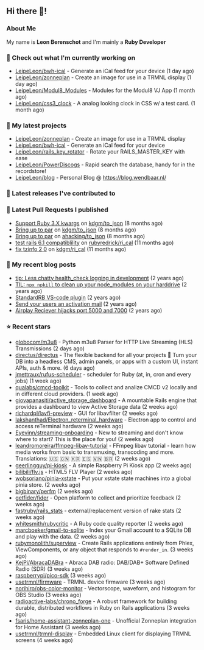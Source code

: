 ## Hi there 👋!

### About Me

My name is **Leon Berenschot** and I'm mainly a **Ruby Developer**
<br>

### 👷 Check out what I'm currently working on

- [LeipeLeon/bwh-ical](https://github.com/LeipeLeon/bwh-ical) - Generate an iCal feed for your device (1 day ago)
- [LeipeLeon/zonneplan](https://github.com/LeipeLeon/zonneplan) - Create an image for use in a TRMNL display (1 day ago)
- [LeipeLeon/Modul8_Modules](https://github.com/LeipeLeon/Modul8_Modules) - Modules for the Modul8 VJ App (1 month ago)
- [LeipeLeon/css3_clock](https://github.com/LeipeLeon/css3_clock) - A analog looking clock in CSS w/ a test card. (1 month ago)

### 🌱 My latest projects

- [LeipeLeon/zonneplan](https://github.com/LeipeLeon/zonneplan) - Create an image for use in a TRMNL display
- [LeipeLeon/bwh-ical](https://github.com/LeipeLeon/bwh-ical) - Generate an iCal feed for your device
- [LeipeLeon/rails_key_rotator](https://github.com/LeipeLeon/rails_key_rotator) - Rotate your RAILS_MASTER_KEY with ease
- [LeipeLeon/PowerDiscogs](https://github.com/LeipeLeon/PowerDiscogs) - Rapid search the database, handy for in the recordstore!
- [LeipeLeon/blog](https://github.com/LeipeLeon/blog) - Personal Blog @ https://blog.wendbaar.nl/

### 🔭 Latest releases I've contributed to


### 🔨 Latest Pull Requests I published

- [Support Ruby 3.X kwargs](https://github.com/kdgm/to_json/pull/3) on [kdgm/to_json](https://github.com/kdgm/to_json) (8 months ago)
- [Bring up to par](https://github.com/kdgm/to_json/pull/2) on [kdgm/to_json](https://github.com/kdgm/to_json) (8 months ago)
- [Bring up to par](https://github.com/ahacking/to_json/pull/8) on [ahacking/to_json](https://github.com/ahacking/to_json) (8 months ago)
- [test rails 6.1 compatiblility](https://github.com/rubyredrick/ri_cal/pull/24) on [rubyredrick/ri_cal](https://github.com/rubyredrick/ri_cal) (11 months ago)
- [fix tzinfo 2 0](https://github.com/kdgm/ri_cal/pull/4) on [kdgm/ri_cal](https://github.com/kdgm/ri_cal) (11 months ago)

### 📜 My recent blog posts

- [tip: Less chatty health_check logging in development](https://www.wendbaar.nl/posts/2023/07/tip_less_chatty_health_check_logging_in_development) (2 years ago)
- [TIL: `npx npkill` to clean up your node_modules on your harddrive](https://www.wendbaar.nl/posts/2023/03/til_npx_npkill_to_clean_up_your_node_modules_on_your_harddrive) (2 years ago)
- [StandardRB VS-code plugin](https://www.wendbaar.nl/posts/2023/02/standardrb_vscode_plugin) (2 years ago)
- [Send your users an activation mail](https://www.wendbaar.nl/posts/2023/02/send_your_users_an_activation_mail) (2 years ago)
- [Airplay Reciever hijacks port 5000 and 7000](https://www.wendbaar.nl/posts/2023/02/airplay_reciever_hijacks_port_5000_and_7000) (2 years ago)

### ⭐ Recent stars

- [globocom/m3u8](https://github.com/globocom/m3u8) - Python m3u8 Parser for HTTP Live Streaming (HLS) Transmissions (2 days ago)
- [directus/directus](https://github.com/directus/directus) - The flexible backend for all your projects 🐰 Turn your DB into a headless CMS, admin panels, or apps with a custom UI, instant APIs, auth &amp; more. (6 days ago)
- [jmettraux/rufus-scheduler](https://github.com/jmettraux/rufus-scheduler) - scheduler for Ruby (at, in, cron and every jobs) (1 week ago)
- [qualabs/cmcd-toolkit](https://github.com/qualabs/cmcd-toolkit) - Tools to collect and analize CMCD v2 locally and in different cloud providers. (1 week ago)
- [giovapanasiti/active_storage_dashboard](https://github.com/giovapanasiti/active_storage_dashboard) - A mountable Rails engine that provides a dashboard to view Active Storage data (2 weeks ago)
- [richardpl/lavfi-preview](https://github.com/richardpl/lavfi-preview) - GUI for libavfilter (2 weeks ago)
- [lakshanthad/Electron_reterminal_hardware](https://github.com/lakshanthad/Electron_reterminal_hardware) - Electron app to control and access reTerminal hardware (2 weeks ago)
- [Eyevinn/streaming-onboarding](https://github.com/Eyevinn/streaming-onboarding) - New to streaming and don&#39;t know where to start? This is the place for you! (2 weeks ago)
- [leandromoreira/ffmpeg-libav-tutorial](https://github.com/leandromoreira/ffmpeg-libav-tutorial) - FFmpeg libav tutorial - learn how media works from basic to transmuxing, transcoding and more. Translations: 🇺🇸 🇨🇳 🇰🇷 🇪🇸 🇻🇳 🇧🇷 (2 weeks ago)
- [geerlingguy/pi-kiosk](https://github.com/geerlingguy/pi-kiosk) - A simple Raspberry Pi Kiosk app (2 weeks ago)
- [bilibili/flv.js](https://github.com/bilibili/flv.js) - HTML5 FLV Player (2 weeks ago)
- [wobsoriano/pinia-xstate](https://github.com/wobsoriano/pinia-xstate) - Put your xstate state machines into a global pinia store. (2 weeks ago)
- [bigbinary/perfm](https://github.com/bigbinary/perfm) (2 weeks ago)
- [getfider/fider](https://github.com/getfider/fider) - Open platform to collect and prioritize feedback (2 weeks ago)
- [fastruby/rails_stats](https://github.com/fastruby/rails_stats) - external/replacement version of rake stats (2 weeks ago)
- [whitesmith/rubycritic](https://github.com/whitesmith/rubycritic) - A Ruby code quality reporter (2 weeks ago)
- [marcboeker/gmail-to-sqlite](https://github.com/marcboeker/gmail-to-sqlite) - Index your Gmail account to a SQLite DB and play with the data. (2 weeks ago)
- [rubymonolith/superview](https://github.com/rubymonolith/superview) - Create Rails applications entirely from Phlex, ViewComponents, or any object that responds to `#render_in`. (3 weeks ago)
- [KejPi/AbracaDABra](https://github.com/KejPi/AbracaDABra) - Abraca DAB radio: DAB/DAB&#43; Software Defined Radio (SDR) (3 weeks ago)
- [raspberrypi/pico-sdk](https://github.com/raspberrypi/pico-sdk) (3 weeks ago)
- [usetrmnl/firmware](https://github.com/usetrmnl/firmware) - TRMNL device firmware (3 weeks ago)
- [norihiro/obs-color-monitor](https://github.com/norihiro/obs-color-monitor) - Vectorscope, waveform, and histogram for OBS Studio (3 weeks ago)
- [radioactive-labs/chrono_forge](https://github.com/radioactive-labs/chrono_forge) - A robust framework for building durable, distributed workflows in Ruby on Rails applications (3 weeks ago)
- [fsaris/home-assistant-zonneplan-one](https://github.com/fsaris/home-assistant-zonneplan-one) - Unofficial Zonneplan integration for Home Assistant (3 weeks ago)
- [usetrmnl/trmnl-display](https://github.com/usetrmnl/trmnl-display) - Embedded Linux client for displaying TRMNL screens (4 weeks ago)
